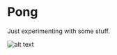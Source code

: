 
# Pong

Just experimenting with some stuff.


![alt text](https://raw.githubusercontent.com/degski/pong/master/Screenshot.png)
